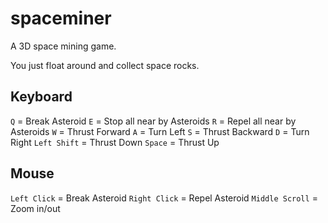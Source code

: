 # spaceminer
A 3D space mining game.

You just float around and collect space rocks.

## Keyboard
`Q` = Break Asteroid
`E` = Stop all near by Asteroids
`R` = Repel all near by Asteroids
`W` = Thrust Forward
`A` = Turn Left
`S` = Thrust Backward
`D` = Turn Right
`Left Shift` = Thrust Down
`Space` = Thrust Up

## Mouse
`Left Click` = Break Asteroid
`Right Click` = Repel Asteroid
`Middle Scroll` = Zoom in/out

